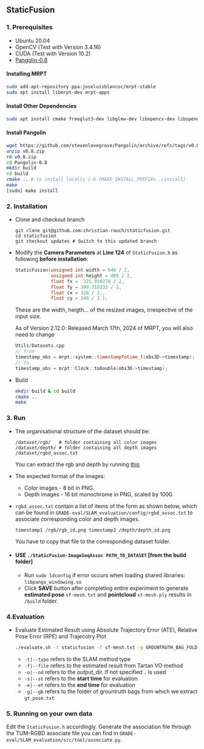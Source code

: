 ## StaticFusion
### 1. Prerequisites

- Ubuntu 20.04
- OpenCV (Test with Version 3.4.16)
- CUDA (Test with Version 10.2)
- [Pangolin-0.8](https://github.com/stevenlovegrove/Pangolin/releases/tag/v0.8)

#### Installing MRPT

```bash
sudo add-apt-repository ppa:joseluisblancoc/mrpt-stable
sudo apt install libmrpt-dev mrpt-apps
```

#### Install Other Dependencies

```bash
sudo apt install cmake freeglut3-dev libglew-dev libopencv-dev libopenni2-dev git
```

#### Install Pangolin
```bash
wget https://github.com/stevenlovegrove/Pangolin/archive/refs/tags/v0.8.zip
unzip v0.8.zip
rm v0.8.zip
cd Pangolin-0.8
mkdir build
cd build
cmake .. # to install locally [-D CMAKE_INSTALL_PREFIX=../install]
make
[sudo] make install
```

### 2. Installation

- Clone and checkout branch 
  ```
  git clone git@github.com:christian-rauch/staticfusion.git
  cd staticfusion
  git checkout updates # Switch to this updated branch
  ```
- Modify the **Camera Parameters** at **Line 124** of `StaticFusion.h` as following **before installation**:
  ```cpp
  StaticFusion(unsigned int width = 640 / 2, 
               unsigned int height = 480 / 2, 
               float fx =  325.910278 / 2, 
               float fy = 399.310333 / 2, 
               float cx = 320 / 2., 
               float cy = 240 / 2.);
  ```
  These are the width, heigth... of the resized images, irrespective of the input size.

  As of Version 2.12.0: Released March 17th, 2024 of MRPT, you will also need to change
  ```cpp
  Utils/Datasets.cpp
  // from
  timestamp_obs = mrpt::system::timestampTotime_t(obs3D->timestamp);
  // to
  timestamp_obs = mrpt::Clock::toDouble(obs3D->timestamp); 
  ```
  
- Build
  ```bash
  mkdir build & cd build
  cmake ..
  make
  ```

### 3. Run

- The organisational structure of the dataset should be:
  ```
  /dataset/rgb/   # folder containing all color images
  /dataset/depth/ # folder containing all depth images
  /dataset/rgbd_assoc.txt
  ```
  You can extract the rgb and depth by running [this](https://github.com/robot-perception-group/GRADE-eval/blob/main/preprocessing/PREPROCESSING.md#2-data-extraction)


- The expected format of the images:
    - Color images - 8 bit in PNG.
    - Depth images - 16 bit monochrome in PNG, scaled by 1000.


- `rgbd_assoc.txt` contain a list of items of the form as shown below, which can be found in `GRADE-eval/SLAM_evaluation/config/rgbd_assoc.txt` to associate corresponding color and depth images.
  ```
  timestamp1 /rgb/rgb_id.png timestamp2 /depth/depth_id.png
  ```
  You have to copy that file to the corresponding dataset folder. 
  

- #### USE `./StaticFusion-ImageSeqAssoc PATH_TO_DATASET` [from the build folder]
    - Run `sudo ldconfig` if error occurs when loading shared libraries: `libpango_windowing.so`
    - Click **SAVE** button after completing entire experiment to generate **estimated pose** `sf-mesh.txt` and **pointcloud** `st-mesh.ply` results in `/build` folder.

### 4.Evaluation

- Evaluate Estimated Result using Absolute Trajectory Error (ATE), Relative Pose Error (RPE) and Trajecotry Plot
  ```bash
  ./evaluate.sh -t staticfusion -f sf-mesh.txt -g GROUNTRUTH_BAG_FOLDER (-o OUTPUT_DIR) (-s 0.0) (-e 60.0)
  ```
    - `-t|--type` refers to the SLAM method type
    - `-f|--file` refers to the estimated result from Tartan VO method
    - `-o|--od` refers to the output_dir. If not specified `.` is used
    - `-s|--st` refers to the **start time** for evaluation
    - `-e|--et` refers to the **end time** for evaluation
    - `-g|--gb` refers to the folder of grountruth bags from which we extract `gt_pose.txt`

### 5. Running on your own data

Edit the `StaticFusion.h` accordingly.
Generate the association file through the TUM-RGBD associate file you can find in `GRADE-eval/SLAM_evaluation/src/tool/associate.py`.
